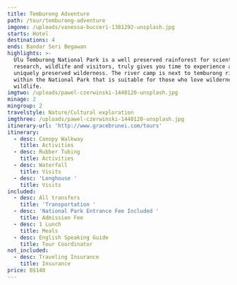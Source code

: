 ```yaml
---
title: Temburong Adventure
path: /tour/temburong-adventure
imgone: /uploads/vanessa-bucceri-1381292-unsplash.jpg
starts: Hotel
destinations: 4
ends: Bandar Seri Begawan
highlights: >-
  Ulu Temburong National Park is a well preserved rainforest for scientific
  research, wildlife and visitors, truly gives you time to experience and enjoy
  uniquely preserved wilderness. The river camp is next to temburong river
  within the National Park that is suitable for those who love wilderness and
  wildlife.
imgtwo: /uploads/pawel-czerwinski-1440120-unsplash.jpg
minage: 2
mingroup: 2
travelstyle: Nature/Cultural exploration
imgthree: /uploads/pawel-czerwinski-1440120-unsplash.jpg
itinerary-url: 'http://www.gracebrunei.com/tours'
itinerary:
  - desc: Canopy Walkway
    title: Activities
  - desc: Rubber Tubing
    title: Activities
  - desc: Waterfall
    title: Visits
  - desc: 'Longhouse '
    title: Visits
included:
  - desc: All transfers
    title: 'Transportation '
  - desc: 'National Park Entrance Fee Included '
    title: Admission Fee
  - desc: 1 Lunch
    title: Meals
  - desc: English Speaking Guide
    title: Tour Coordinator
not_included:
  - desc: Traveling Insurance
    title: Insurance
price: B$140
---
```


